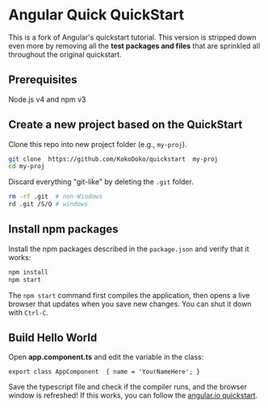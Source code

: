# Angular Quick QuickStart

This is a fork of Angular's quickstart tutorial. This version is stripped down even more by removing all the **test packages and files** that are sprinkled all throughout the original quickstart. 

## Prerequisites

Node.js v4 and npm v3
    
## Create a new project based on the QuickStart

Clone this repo into new project folder (e.g., `my-proj`).
```bash
git clone  https://github.com/KokoDoko/quickstart  my-proj
cd my-proj
```
Discard everything "git-like" by deleting the `.git` folder.
```bash
rm -rf .git  # non-Windows
rd .git /S/Q # windows
```

## Install npm packages

Install the npm packages described in the `package.json` and verify that it works:

```bash
npm install
npm start
```

The `npm start` command first compiles the application, then opens a live browser
that updates when you save new changes. You can shut it down with `Ctrl-C`.

## Build Hello World

Open **app.component.ts** and edit the variable in the class:

 `export class AppComponent  { name = 'YourNameHere'; }` 

Save the typescript file and check if the compiler runs, and the browser window is refreshed!
If this works, you can follow the [angular.io quickstart](https://angular.io/docs/ts/latest/quickstart.html).